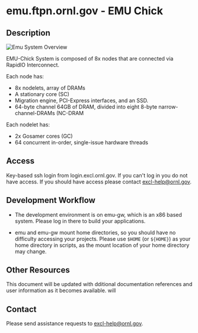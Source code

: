 # emu.ftpn.ornl.gov - EMU Chick

## Description
![Emu System Overview](https://github.com/RelativePrime/excl-user-docs/raw/master/hosts/images/emu-overview.png "Emu System Overview")

EMU-Chick System is composed of 8x nodes that are connected via RapidIO Interconnect.

Each node has:
* 8x nodelets, array of DRAMs
* A stationary core (SC)
* Migration engine, PCI-Express interfaces, and an SSD. 
* 64-byte channel 64GB of DRAM, divided into eight 8-byte narrow-channel-DRAMs (NC-DRAM

Each nodelet has: 
* 2x Gosamer cores (GC)
* 64 concurrent in-order, single-issue hardware threads


## Access

Key-based ssh login from login.excl.ornl.gov.   If you can't log in
you do not have access.  If you should have access please contact
excl-help@ornl.gov.

## Development Workflow

* The development environment is on emu-gw, which is an x86 based system. Please log in there to build 
your applications. 

* emu and emu-gw mount home directories, so you should
have no difficulty accessing your projects.   Please use `$HOME` (or `${HOME}`)
as your home directory in scripts, as the mount location of 
your home directory may change.


## Other Resources

This document will be updated with dditional documentation references 
and user information as it becomes available.
will 



## Contact
Please send assistance requests to excl-help@ornl.gov.

